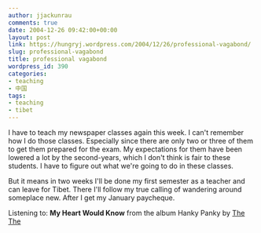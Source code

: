 ```yaml
---
author: jjackunrau
comments: true
date: 2004-12-26 09:42:00+00:00
layout: post
link: https://hungryj.wordpress.com/2004/12/26/professional-vagabond/
slug: professional-vagabond
title: professional vagabond
wordpress_id: 390
categories:
- teaching
- 中国
tags:
- teaching
- tibet
---
```


I have to teach my newspaper classes again this week.  I can't remember how I do those classes.  Especially since there are only two or three of them to get them prepared for the exam.  My expectations for them have been lowered a lot by the second-years, which I don't think is fair to these students.  I have to figure out what we're going to do in these classes.

But it means in two weeks I'll be done my first semester as a teacher and can leave for Tibet.  There I'll follow my true calling of wandering around someplace new.  After I get my January paycheque.

Listening to: **My Heart Would Know** from the album Hanky Panky
by [The The](http://www.google.com/search?q=%22The%20The%22)
